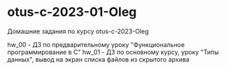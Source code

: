 # otus-c-2023-01-Oleg
Домашние задания по курсу otus-c-2023-Oleg

hw_00 - ДЗ по предварительному уроку "Функциональное программирование в С"
hw_01 - ДЗ по основному курсу, уроку "Типы данных", вывод на экран списка файлов из скрытого архива
